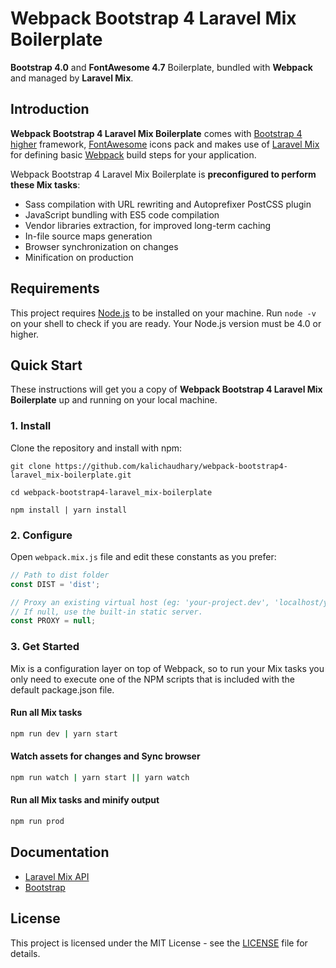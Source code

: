 # Webpack Bootstrap 4 Laravel Mix Boilerplate
**Bootstrap 4.0** and **FontAwesome 4.7** Boilerplate, bundled with **Webpack** and managed by **Laravel Mix**.


## Introduction
**Webpack Bootstrap 4 Laravel Mix Boilerplate** comes with [Bootstrap 4 higher](https://getbootstrap.com/) framework, [FontAwesome](http://fontawesome.io/) icons pack and makes use of [Laravel Mix](https://laravel-mix.com) for defining basic [Webpack](http://github.com/webpack/webpack) build steps for your application.

Webpack Bootstrap 4 Laravel Mix Boilerplate is **preconfigured to perform these Mix tasks**:
- Sass compilation with URL rewriting and Autoprefixer PostCSS plugin
- JavaScript bundling with ES5 code compilation
- Vendor libraries extraction, for improved long-term caching
- In-file source maps generation
- Browser synchronization on changes
- Minification on production


## Requirements

This project requires [Node.js](https://nodejs.org/) to be installed on your machine. Run <code>node -v</code> on your shell to check if you are ready. Your Node.js version must be 4.0 or higher.


## Quick Start
These instructions will get you a copy of **Webpack Bootstrap 4 Laravel Mix Boilerplate** up and running on your local machine.

### 1. Install
Clone the repository and install with npm:
```shell
git clone https://github.com/kalichaudhary/webpack-bootstrap4-laravel_mix-boilerplate.git
```
```shell
cd webpack-bootstrap4-laravel_mix-boilerplate
```
```shell
npm install | yarn install
```

### 2. Configure
Open <code>webpack.mix.js</code> file and edit these constants as you prefer:
```javascript
// Path to dist folder
const DIST = 'dist';

// Proxy an existing virtual host (eg: 'your-project.dev', 'localhost/your-project').
// If null, use the built-in static server.
const PROXY = null;
```

### 3. Get Started
Mix is a configuration layer on top of Webpack, so to run your Mix tasks you only need to execute one of the NPM scripts that is included with the default package.json file.

#### Run all Mix tasks
```bash
npm run dev | yarn start
```

#### Watch assets for changes and Sync browser
```bash
npm run watch | yarn start || yarn watch
```

#### Run all Mix tasks and minify output
```bash
npm run prod
```


## Documentation
- [Laravel Mix API](https://github.com/JeffreyWay/laravel-mix/tree/master/docs#readme)
- [Bootstrap](https://getbootstrap.com/docs/4.0/getting-started/introduction/)


## License
This project is licensed under the MIT License - see the [LICENSE](LICENSE) file for details.
